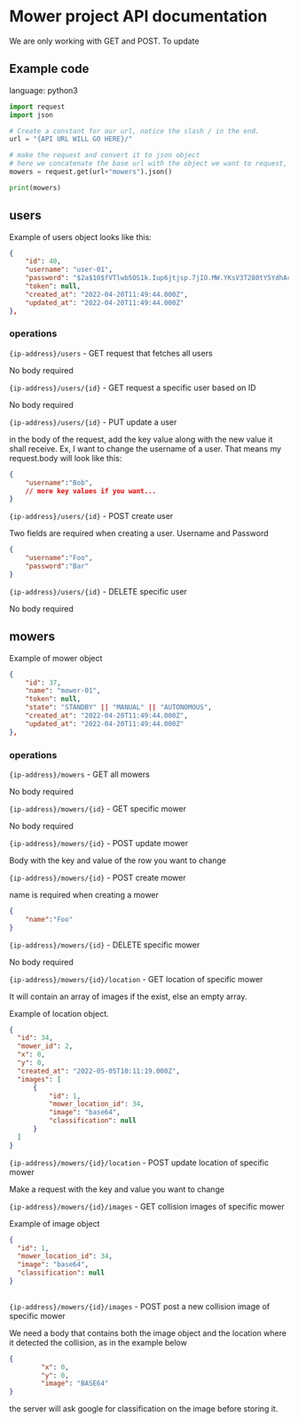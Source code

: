 # Mower project API documentation

We are only working with GET and POST.
To update

## Example code

language: python3

```python
import request
import json

# Create a constant for our url, notice the slash / in the end.
url = "{API URL WILL GO HERE}/"

# make the request and convert it to json object
# here we concatenate the base url with the object we want to request, "mowers"
mowers = request.get(url+"mowers").json()

print(mowers)

```

## users

Example of users object looks like this:

```json
{
    "id": 40,
    "username": "user-01",
    "password": "$2a$10$fVTlwb5OS1k.Iup6jtjsp.7jIO.MW.YKsV3T280tY5YdhAczi0CES",
    "token": null,
    "created_at": "2022-04-20T11:49:44.000Z",
    "updated_at": "2022-04-20T11:49:44.000Z"
},
```


### operations

`{ip-address}/users` - GET request that fetches all users

No body required

`{ip-address}/users/{id}` - GET request a specific user based on ID

No body required

`{ip-address}/users/{id}` - PUT update a user

in the body of the request, add the key value along with the new value it shall receive. Ex, I want to change the username of a user. That means my request.body will look like this:

```json
{
    "username":"Bob",
    // more key values if you want...
}
```

`{ip-address}/users/{id}` - POST create user

Two fields are required when creating a user. Username and Password

```json
{
    "username":"Foo",
    "password":"Bar"
}

```

`{ip-address}/users/{id}` - DELETE specific user

No body required


## mowers

Example of mower object

```json
{
    "id": 37,
    "name": "mower-01",
    "token": null,
    "state": "STANDBY" || "MANUAL" || "AUTONOMOUS",
    "created_at": "2022-04-20T11:49:44.000Z",
    "updated_at": "2022-04-20T11:49:44.000Z"
},
```

### operations

`{ip-address}/mowers` - GET all mowers

No body required


`{ip-address}/mowers/{id}` - GET specific mower

No body required


`{ip-address}/mowers/{id}` - POST update mower

Body with the key and value of the row you want to change


`{ip-address}/mowers/{id}` - POST create mower

name is required when creating a mower

```json
{
    "name":"Foo"
}
```

`{ip-address}/mowers/{id}` - DELETE specific mower

No body required

`{ip-address}/mowers/{id}/location` - GET location of specific mower

It will contain an array of images if the exist, else an empty array.

Example of location object.

```json
{
  "id": 34,
  "mower_id": 2,
  "x": 0,
  "y": 0,
  "created_at": "2022-05-05T10:11:19.000Z",
  "images": [
      {
          "id": 1,
          "mower_location_id": 34,
          "image": "base64",
          "classification": null
      }
  ]
}
```

`{ip-address}/mowers/{id}/location` - POST update location of specific mower

Make a request with the key and value you want to change


`{ip-address}/mowers/{id}/images` - GET collision images of specific mower


Example of image object

```json
{
  "id": 1,
  "mower_location_id": 34,
  "image": "base64",
  "classification": null
}
    
```


`{ip-address}/mowers/{id}/images` - POST post a new collision image of specific mower

We need a body that contains both the image object and the location where it detected the collision, as in the example below

```json
{
        "x": 0,
        "y": 0,
        "image": "BASE64"
}
```

the server will ask google for classification on the image before storing it.
